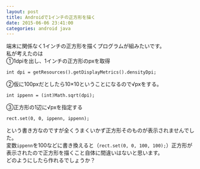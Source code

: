 ```yaml
---
layout: post
title: Androidで1インチの正方形を描く
date: 2015-06-06 23:41:00
categories: android java
---
```

<!-- {% raw %} -->
<p>端末に関係なく1インチの正方形を描くプログラムが組みたいです。<br>
私が考えたのは<br>
①1dpiを出し、1インチの正方形のpxを取得</p>

<pre><code>int dpi = getResources().getDisplayMetrics().densityDpi;
</code></pre>

<p>②仮に100pxだとしたら10×10ということになるので√pxをする。</p>

<pre><code>int ippenn = (int)Math.sqrt(dpi);
</code></pre>

<p>③正方形の1辺に√pxを指定する</p>

<pre><code>rect.set(0, 0, ippenn, ippenn);
</code></pre>

<p>という書き方なのですが全くうまくいかず正方形そのものが表示されませんでした。<br>
変数<code>ippenn</code>を100などに書き換えると（<code>rect.set(0, 0, 100, 100);</code>）正方形が表示されたので正方形を描くこと自体に間違いはないと思います。<br>
どのようにしたら作れるでしょうか？</p>
<!-- {% endraw %} -->
